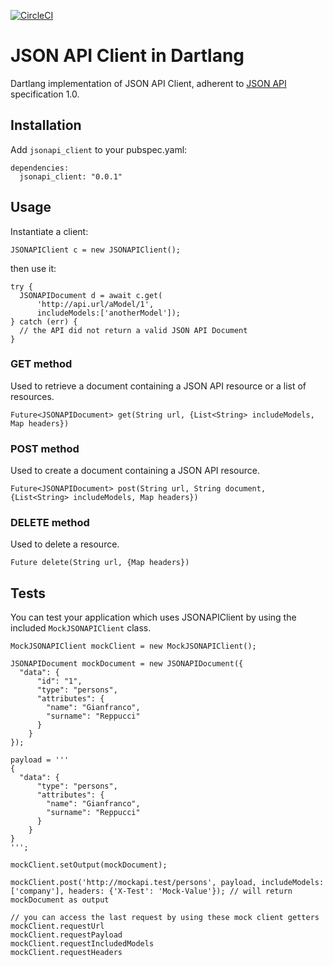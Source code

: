 [![CircleCI](https://circleci.com/gh/qurami/jsonapi_client_dart.svg?style=svg)](https://circleci.com/gh/qurami/jsonapi_client_dart)

# JSON API Client in Dartlang

Dartlang implementation of JSON API Client, adherent to [JSON API](http://jsonapi.org) specification 1.0.

## Installation

Add `jsonapi_client` to your pubspec.yaml:

```
dependencies:
  jsonapi_client: "0.0.1"
```


## Usage

Instantiate a client:

```
JSONAPIClient c = new JSONAPIClient();
```

then use it:

```
try {
  JSONAPIDocument d = await c.get(
      'http://api.url/aModel/1',
      includeModels:['anotherModel']);
} catch (err) {
  // the API did not return a valid JSON API Document
}
```

### GET method

Used to retrieve a document containing a JSON API resource or a list of resources.

`Future<JSONAPIDocument> get(String url, {List<String> includeModels, Map headers})`


### POST method

Used to create a document containing a JSON API resource.

`Future<JSONAPIDocument> post(String url, String document, {List<String> includeModels, Map headers})`


### DELETE method

Used to delete a resource.

`Future delete(String url, {Map headers})`


## Tests

You can test your application which uses JSONAPIClient by using the included `MockJSONAPIClient` class.

```
MockJSONAPIClient mockClient = new MockJSONAPIClient();

JSONAPIDocument mockDocument = new JSONAPIDocument({
  "data": {
      "id": "1",
      "type": "persons",
      "attributes": {
        "name": "Gianfranco",
        "surname": "Reppucci"
      }
    }
});

payload = '''
{
  "data": {
      "type": "persons",
      "attributes": {
        "name": "Gianfranco",
        "surname": "Reppucci"
      }
    }
}
''';

mockClient.setOutput(mockDocument);

mockClient.post('http://mockapi.test/persons', payload, includeModels: ['company'], headers: {'X-Test': 'Mock-Value'}); // will return mockDocument as output

// you can access the last request by using these mock client getters
mockClient.requestUrl
mockClient.requestPayload
mockClient.requestIncludedModels
mockClient.requestHeaders
```
